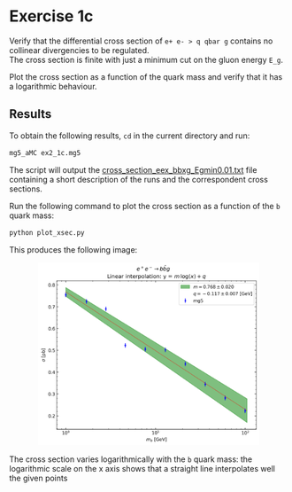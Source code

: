 # Exercise 1c

Verify that the differential cross section of `e+ e- > q qbar g` contains no
collinear divergencies to be regulated.  
The cross section is finite with just a minimum cut on the gluon energy `E_g`.

Plot the cross section as a function of the quark mass and verify that it has a
logarithmic behaviour.

## Results

To obtain the following results, `cd` in the current directory and run:

```bash
mg5_aMC ex2_1c.mg5
```

The script will output the
[cross_section_eex_bbxg_Egmin0.01.txt](cross_section_eex_bbxg_Egmin0.01.txt)
file containing a short description of the runs and the correspondent cross
sections.

Run the following command to plot the cross section as a function of the `b`
quark mass:

```bash
python plot_xsec.py
```

This produces the following image:

<div style="text-align:center">
<img src="xsec(mb).png" alt="xsec(mb)" width="400"/>
</div>

The cross section varies logarithmically with the `b` quark mass: the logarithmic
scale on the x axis shows that a straight line interpolates well the given points
